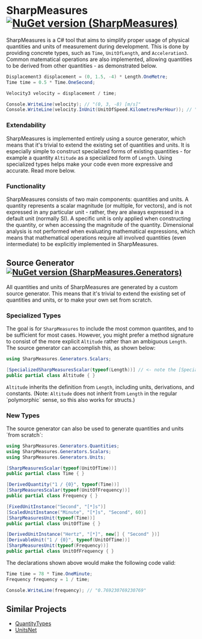 # SharpMeasures [![NuGet version (SharpMeasures)](https://img.shields.io/nuget/v/SharpMeasures.svg?style=plastic)](https://www.nuget.org/packages/SharpMeasures/)

SharpMeasures is a C# tool that aims to simplify proper usage of physical quantities and units of measurement during development. This is done by providing concrete types, such as `Time`, `UnitOfLength`, and `Acceleration3`. Common matematical operations are also implemented, allowing quantities to be derived from other quantities - as demonstrated below.

```csharp
Displacement3 displacement = (0, 1.5, -4) * Length.OneMetre;
Time time = 0.5 * Time.OneSecond;

Velocity3 velocity = displacement / time;

Console.WriteLine(velocity); // "(0, 3, -8) [m/s]"
Console.WriteLine(velocity.InUnit(UnitOfSpeed.KilometresPerHour)); // "(0, 10.8, -28.8)"
```

### Extendability

SharpMeasures is implemented entirely using a source generator, which means that it's trivial to extend the existing set of quantities and units. It is especially simple to construct specialized forms of existing quantities - for example a quantity `Altitude` as a specialized form of `Length`. Using specialized types helps make your code even more expressive and accurate. Read more below.

### Functionality

SharpMeasures consists of two main components: quantities and units. A quantity represents a scalar magnitude (or multiple, for vectors), and is not expressed in any particular unit - rather, they are always expressed in a default unit (normally SI). A specific unit is only applied when constructing the quantity, or when accessing the magnitude of the quantity. Dimensional analysis is not performed when evaluating mathematical expressions, which means that mathematical operations require all involved quantities (even intermediate) to be explicitly implemented in SharpMeasures.

## Source Generator [![NuGet version (SharpMeasures.Generators)](https://img.shields.io/nuget/v/SharpMeasures.Generators.svg?style=plastic)](https://www.nuget.org/packages/SharpMeasures.Generators/)

All quantities and units of SharpMeasures are generated by a custom source generator. This means that it's trivial to extend the existing set of quantities and units, or to make your own set from scratch.

### Specialized Types

The goal is for `SharpMeasures` to include the most common quantites, and to be sufficient for most cases. However, you might prefer a method signature to consist of the more explicit `Altitude` rather than an ambiguous `Length`. The source generator can accomplish this, as shown below:

```csharp
using SharpMeasures.Generators.Scalars;

[SpecializedSharpMeasuresScalar(typeof(Length))] // <- note the [Specialized...] attribute
public partial class Altitude { }
```

`Altitude` inherits the definition from `Length`, including units, derivations, and constants. (Note: `Altitude` does not inherit from `Length` in the regular ´polymorphic´ sense, so this also works for structs.)

### New Types

The source generator can also be used to generate quantities and units ´from scratch´:

```csharp
using SharpMeasures.Generators.Quantities;
using SharpMeasures.Generators.Scalars;
using SharpMeasures.Generators.Units;

[SharpMeasuresScalar(typeof(UnitOfTime))]
public partial class Time { }

[DerivedQuantity("1 / {0}", typeof(Time))]
[SharpMeasuresScalar(typeof(UnitOfFrequency))]
public partial class Frequency { }

[FixedUnitInstance("Second", "[*]s")]
[ScaledUnitInstance("Minute", "[*]s", "Second", 60)]
[SharpMeasuresUnit(typeof(Time))]
public partial class UnitOfTime { }

[DerivedUnitInstance("Hertz", "[*]", new[] { "Second" })]
[DerivableUnit("1 / {0}", typeof(UnitOfTime))]
[SharpMeasuresUnit(typeof(Frequency))]
public partial class UnitOfFrequency { }
```

The declarations shown above would make the following code valid:

```csharp
Time time = 78 * Time.OneMinute;
Frequency frequency = 1 / time;

Console.WriteLine(frequency); // "0.769230769230769"
```

## Similar Projects

   - [QuantityTypes](https://github.com/QuantityTypes/QuantityTypes)
   - [UnitsNet](https://github.com/angularsen/UnitsNet)
